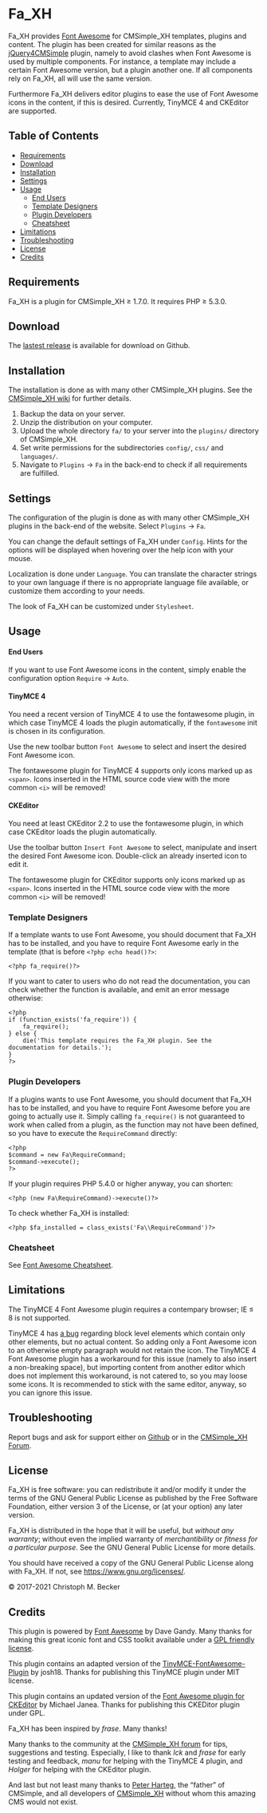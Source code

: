 # Fa\_XH

Fa\_XH provides [Font Awesome](https://fontawesome.com/)
for CMSimple\_XH templates, plugins and content.
The plugin has been created for similar reasons as the
[jQuery4CMSimple](https://wiki.cmsimple-xh.org/doku.php/extend:jquery4cmsimple)
plugin, namely to avoid clashes when Font Awesome is used by multiple components.
For instance, a template may include a certain Font Awesome version,
but a plugin another one.
If all components rely on Fa\_XH, all will use the same version.

Furthermore Fa\_XH delivers editor plugins to ease the use
of Font Awesome icons in the content, if this is desired.
Currently, TinyMCE 4 and CKEditor are supported.

## Table of Contents

- [Requirements](#requirements)
- [Download](#download)
- [Installation](#installation)
- [Settings](#settings)
- [Usage](#usage)
  - [End Users](#end-users)
  - [Template Designers](#template-designers)
  - [Plugin Developers](#plugin-developers)
  - [Cheatsheet](#cheatsheet)
- [Limitations](#limitations)
- [Troubleshooting](#troubleshooting)
- [License](#license)
- [Credits](#credits)

## Requirements

Fa\_XH is a plugin for CMSimple\_XH ≥ 1.7.0.
It requires PHP ≥ 5.3.0.

## Download

The [lastest release](https://github.com/cmb69/fa_xh/releases/latest)
is available for download on Github.

## Installation

The installation is done as with many other CMSimple\_XH plugins. See the
[CMSimple\_XH wiki](https://wiki.cmsimple-xh.org/doku.php/installation)
for further details.

1.  Backup the data on your server.
2.  Unzip the distribution on your computer.
3.  Upload the whole directory `fa/` to your server into
    the `plugins/` directory of CMSimple\_XH.
4.  Set write permissions for the subdirectories `config/`, `css/` and
    `languages/`.
5.  Navigate to `Plugins` → `Fa` in the back-end to check if all
    requirements are fulfilled.

## Settings

The configuration of the plugin is done as with many other
CMSimple\_XH plugins in the back-end of the website.
Select `Plugins` → `Fa`.

You can change the default settings of Fa\_XH under `Config`.
Hints for the options will be displayed
when hovering over the help icon with your mouse.

Localization is done under `Language`.
You can translate the character strings to your own language
if there is no appropriate language file available,
or customize them according to your needs.

The look of Fa\_XH can be customized under `Stylesheet`.

## Usage

#### End Users

If you want to use Font Awesome icons in the content,
simply enable the configuration option `Require` → `Auto`.

#### TinyMCE 4

You need a recent version of TinyMCE 4 to use the fontawesome plugin,
in which case TinyMCE 4 loads the plugin automatically, if the
`fontawesome` init is chosen in its configuration.

Use the new toolbar button `Font Awesome` to select and insert
the desired Font Awesome icon.

The fontawesome plugin for TinyMCE 4 supports only icons
marked up as `<span>`.
Icons inserted in the HTML source code view with
the more common `<i>` will be removed!

#### CKEditor

You need at least CKEditor 2.2 to use the fontawesome plugin,
in which case CKEditor loads the plugin automatically.

Use the toolbar button `Insert Font Awesome` to select,
manipulate and insert the desired Font Awesome icon.
Double-click an already inserted icon to edit it.

The fontawesome plugin for CKEditor supports only icons
marked up as `<span>`.
Icons inserted in the HTML source code view with
the more common `<i>` will be removed!

### Template Designers

If a template wants to use Font Awesome,
you should document that Fa\_XH has to be installed,
and you have to require Font Awesome early in the template
(that is before `<?php echo head()?>`:

````
<?php fa_require()?>
````

If you want to cater to users who do not read the documentation,
you can check whether the function is available,
and emit an error message otherwise:

````
<?php
if (function_exists('fa_require')) {
    fa_require();
} else {
    die('This template requires the Fa_XH plugin. See the documentation for details.');
}
?>
````

### Plugin Developers

If a plugins wants to use Font Awesome,
you should document that Fa\_XH has to be installed,
and you have to require Font Awesome
before you are going to actually use it.
Simply calling `fa_require()` is not guaranteed to work
when called from a plugin, as the function may not have been defined,
so you have to execute the `RequireCommand` directly:

````
<?php
$command = new Fa\RequireCommand;
$command->execute();
?>
````

If your plugin requires PHP 5.4.0 or higher anyway, you can shorten:

````
<?php (new Fa\RequireCommand)->execute()?>
````

To check whether Fa\_XH is installed:

````
<?php $fa_installed = class_exists('Fa\\RequireCommand')?>
````

### Cheatsheet

See [Font Awesome Cheatsheet](https://fontawesome.com/cheatsheet).

## Limitations

The TinyMCE 4 Font Awesome plugin requires a contempary browser;
IE ≤ 8 is not supported.

TinyMCE 4 has [a bug](https://github.com/tinymce/tinymce/issues/3175)
regarding block level elements which contain only other elements,
but no actual content.
So adding only a Font Awesome icon to an otherwise
empty paragraph would not retain the icon.
The TinyMCE 4 Font Awesome plugin has a workaround for this issue
(namely to also insert a non-breaking space),
but importing content from another editor
which does not implement this workaround,
is not catered to, so you may loose some icons.
It is recommended to stick with the same editor, anyway,
so you can ignore this issue.

## Troubleshooting
Report bugs and ask for support either on
[Github](https://github.com/cmb69/fa_xh/issues)
or in the [CMSimple_XH Forum](https://cmsimpleforum.com/).

## License

Fa\_XH is free software: you can redistribute it and/or modify
it under the terms of the GNU General Public License as published by
the Free Software Foundation, either version 3 of the License, or
(at your option) any later version.

Fa\_XH is distributed in the hope that it will be useful,
but *without any warranty*; without even the implied warranty of
*merchantibility* or *fitness for a particular purpose*. See the
GNU General Public License for more details.

You should have received a copy of the GNU General Public License
along with Fa\_XH.  If not, see <https://www.gnu.org/licenses/>.

© 2017-2021 Christoph M. Becker

## Credits

This plugin is powered by [Font Awesome](https://fontawesome.com/)
by Dave Gandy.
Many thanks for making this great iconic font and CSS toolkit available under a
[GPL friendly license](https://github.com/FortAwesome/Font-Awesome/blob/master/LICENSE.txt).

This plugin contains an adapted version of the
[TinyMCE-FontAwesome-Plugin](https://github.com/josh18/TinyMCE-FontAwesome-Plugin)
by josh18.
Thanks for publishing this TinyMCE plugin under MIT license.

This plugin contains an updated version of the
[Font Awesome plugin for CKEditor](https://github.com/michaeljanea/font-awesome-ckeditor-plugin)
by Michael Janea.
Thanks for publishing this CKEDitor plugin under GPL.

Fa\_XH has been inspired by *frase*. Many thanks!

Many thanks to the community at the
[CMSimple\_XH forum](https://www.cmsimpleforum.com)
for tips, suggestions and testing.
Especially, I like to thank *lck* and *frase*
for early testing and feedback,
*manu* for helping with the TinyMCE 4 plugin,
and *Holger* for helping with the CKEditor plugin.

And last but not least many thanks to
[Peter Harteg](https://harteg.dk/), the “father” of CMSimple,
and all developers of [CMSimple\_XH](https://www.cmsimple-xh.org)
without whom this amazing CMS would not exist.

